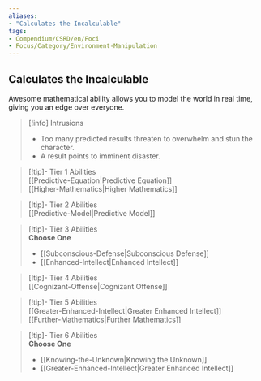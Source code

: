 ```yaml
---
aliases:
- "Calculates the Incalculable"
tags:
- Compendium/CSRD/en/Foci
- Focus/Category/Environment-Manipulation
---
```


  
## Calculates the Incalculable  
Awesome mathematical ability allows you to model the world in real time, giving you an edge over everyone.  

>[!info] Intrusions  
>- Too many predicted results threaten to overwhelm and stun the character.  
>- A result points to imminent disaster.  


>[!tip]- Tier 1 Abilities  
> [[Predictive-Equation|Predictive Equation]]  
> [[Higher-Mathematics|Higher Mathematics]]  


>[!tip]- Tier 2 Abilities  
> [[Predictive-Model|Predictive Model]]  


>[!tip]- Tier 3 Abilities  
> **Choose One**  
>- [[Subconscious-Defense|Subconscious Defense]]  
>- [[Enhanced-Intellect|Enhanced Intellect]]  


>[!tip]- Tier 4 Abilities  
> [[Cognizant-Offense|Cognizant Offense]]  


>[!tip]- Tier 5 Abilities  
> [[Greater-Enhanced-Intellect|Greater Enhanced Intellect]]  
> [[Further-Mathematics|Further Mathematics]]  


>[!tip]- Tier 6 Abilities  
> **Choose One**  
>- [[Knowing-the-Unknown|Knowing the Unknown]]  
>- [[Greater-Enhanced-Intellect|Greater Enhanced Intellect]]
